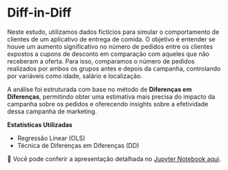 # Diff-in-Diff
Neste estudo, utilizamos dados fictícios para simular o comportamento de clientes de um aplicativo de entrega de comida. O objetivo é entender se houve um aumento significativo no número de pedidos entre os clientes expostos a cupons de desconto em comparação com aqueles que não receberam a oferta. Para isso, comparamos o número de pedidos realizados por ambos os grupos antes e depois da campanha, controlando por variáveis como idade, salário e localização.

A análise foi estruturada com base no método de **Diferenças em Diferenças**, permitindo obter uma estimativa mais precisa do impacto da campanha sobre os pedidos e oferecendo insights sobre a efetividade dessa campanha de marketing.

**Estatísticas Utilizadas**
- Regressão Linear (OLS)
- Técnica de Diferenças em Diferenças (DD)

🚀 Você pode conferir a apresentação detalhada no [Jupyter Notebook aqui](https://github.com/luanmagalhaes01/Diff-in-Diff/blob/main/diff-in-diff.ipynb).



